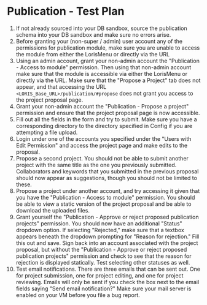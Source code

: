 # Publication - Test Plan
1. If not already sourced into your DB sandbox, source the publication 
schema into your DB sandbox and make sure no errors arise.
2. Before granting your (non-super / admin) user account any of the 
permissions for publication module, make sure you are unable to access the 
module from either the LorisMenu or directly via the URL
3. Using an admin account, grant your non-admin account the 
"Publication - Access to module" permission. Then using that non-admin account
make sure that the module is accessible via either the LorisMenu or directly 
via the URL. Make sure that the "Propose a Project" tab does not appear, 
and that accessing the URL `<LORIS_Base_URL>/publication/#propose` 
does not grant you access to the project proposal page.
4. Grant your non-admin account the "Publication - Propose a project" permission
and ensure that the project proposal page is now accessible.
5. Fill out all the fields in the form and try to submit. Make sure you have
a corresponding directory to the directory specified in Config if you are 
attempting a file upload.
6. Login under one of the accounts you specified under the 
"Users with Edit Permission" and access the project page and make edits to 
the proposal.
7. Propose a second project. You should not be able to submit another project 
with the same title as the one you previously submitted. Collaborators and keywords
that you submitted in the previous proposal should now appear as suggestions, though
 you should not be limited to these.
8. Propose a project under another account, and try accessing it given that you
 have the "Publication - Access to module" permission. You should be able to view
 a static version of the project proposal and be able to download the uploaded files.
9. Grant yourself the "Publication - Approve or reject proposed publication projects"
permission. You should now have an additional "Status" dropdown option. If selecting
"Rejected," make sure that a textbox appears beneath the dropdown prompting for "Reason
 for rejection." Fill this out and save. Sign back into an account associated with
 the project proposal, but without the "Publication - Approve or reject proposed 
 publication projects" permission and check to see that the reason for rejection is 
 displayed statically. Test selecting other statuses as well.
10. Test email notifications. There are three emails that can be sent out. One for
project submission, one for project editing, and one for project reviewing. Emails
will only be sent if you check the box next to the email fields saying "Send email
notification?" Make sure your mail server is enabled on your VM before you file a bug
report.